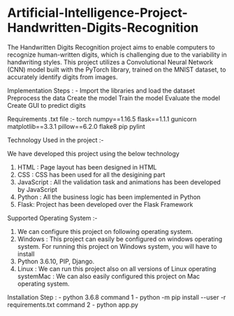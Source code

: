 # Artificial-Intelligence-Project-Handwritten-Digits-Recognition
The Handwritten Digits Recognition project aims to enable computers to recognize human-written digits, which is challenging due to the variability in handwriting styles. This project utilizes a Convolutional Neural Network (CNN) model built with the PyTorch library, trained on the MNIST dataset, to accurately identify digits from images.

Implementation Steps : -
Import the libraries and load the dataset
Preprocess the data
Create the model
Train the model
Evaluate the model
Create GUI to predict digits

Requirements .txt file :-
torch
numpy==1.16.5
flask==1.1.1
gunicorn
matplotlib==3.3.1
pillow==6.2.0
flake8
pip
pylint
 

Technology Used in the project :-

We have developed this project using the below technology
1) HTML : Page layout has been designed in HTML
2) CSS : CSS has been used for all the desigining part
3) JavaScript : All the validation task and animations has been developed by JavaScript
4) Python : All the business logic has been implemented in Python
5) Flask: Project has been developed over the Flask Framework

Supported Operating System :-
1) We can configure this project on following operating system.
2) Windows : This project can easily be configured on windows operating system. For running this project on Windows system, you will have to install
3) Python 3.6.10, PIP, Django.
4) Linux : We can run this project also on all versions of Linux operating systemMac : We can also easily configured this project on Mac operating system.

Installation Step : -
python 3.6.8
command 1 - python -m pip install --user -r requirements.txt
command 2 - python app.py
